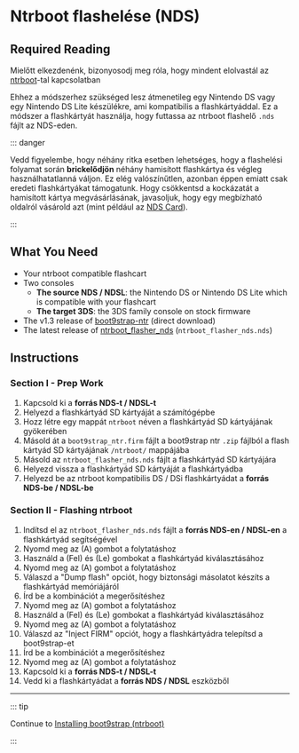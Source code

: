 # Ntrboot flashelése (NDS)

## Required Reading

Mielőtt elkezdenénk, bizonyosodj meg róla, hogy mindent elolvastál az [ntrboot](ntrboot)-tal kapcsolatban

Ehhez a módszerhez szükséged lesz átmenetileg egy Nintendo DS vagy egy Nintendo DS Lite készülékre, ami kompatibilis a flashkártyáddal. Ez a módszer a flashkártyát használja, hogy futtassa az ntrboot flashelő `.nds` fájlt az NDS-eden.

::: danger

Vedd figyelembe, hogy néhány ritka esetben lehetséges, hogy a flashelési folyamat során **brickelődjön** néhány hamisított flashkártya és végleg használhatatlanná váljon. Ez elég valószínűtlen, azonban éppen emiatt csak eredeti flashkártyákat támogatunk. Hogy csökkentsd a kockázatát a hamisított kártya megvásárlásának, javasoljuk, hogy egy megbízható oldalról vásárold azt (mint például az [NDS Card](https://www.nds-card.com/)).

:::

## What You Need

- Your ntrboot compatible flashcart
- Two consoles
  - **The source NDS / NDSL**: the Nintendo DS or Nintendo DS Lite which is compatible with your flashcart
  - **The target 3DS**: the 3DS family console on stock firmware
- The v1.3 release of [boot9strap-ntr](https://github.com/SciresM/boot9strap/releases/download/1.3/boot9strap-1.3-ntr.zip) (direct download)
- The latest release of [ntrboot_flasher_nds](https://github.com/jason0597/ntrboot_flasher_nds/releases/latest) (`ntrboot_flasher_nds.nds`)

## Instructions

### Section I - Prep Work

1. Kapcsold ki a **forrás NDS-t / NDSL-t**
2. Helyezd a flashkártyád SD kártyáját a számítógépbe
3. Hozz létre egy mappát `ntrboot` néven a flashkártyád SD kártyájának gyökerében
4. Másold át a `boot9strap_ntr.firm` fájlt a boot9strap ntr `.zip` fájlból a flash kártyád SD kártyájának `/ntrboot/` mappájába
5. Másold az `ntrboot_flasher_nds.nds` fájlt a flashkártyád SD kártyájára
6. Helyezd vissza a flashkártyád SD kártyáját a flashkártyádba
7. Helyezd be az ntrboot kompatibilis DS / DSi flashkártyádat a **forrás NDS-be / NDSL-be**

### Section II - Flashing ntrboot

1. Indítsd el az `ntrboot_flasher_nds.nds` fájlt a **forrás NDS-en / NDSL-en** a flashkártyád segítségével
2. Nyomd meg az (A) gombot a folytatáshoz
3. Használd a (Fel) és (Le) gombokat a flashkártyád kiválasztásához
4. Nyomd meg az (A) gombot a folytatáshoz
5. Válaszd a "Dump flash" opciót, hogy biztonsági másolatot készíts a flashkártyád memóriájáról
6. Írd be a kombinációt a megerősítéshez
7. Nyomd meg az (A) gombot a folytatáshoz
8. Használd a (Fel) és (Le) gombokat a flashkártyád kiválasztásához
9. Nyomd meg az (A) gombot a folytatáshoz
10. Válaszd az "Inject FIRM" opciót, hogy a flashkártyádra telepítsd a boot9strap-et
11. Írd be a kombinációt a megerősítéshez
12. Nyomd meg az (A) gombot a folytatáshoz
13. Kapcsold ki a **forrás NDS-t / NDSL-t**
14. Vedd ki a flashkártyádat a **forrás NDS / NDSL** eszközből

___

::: tip

Continue to [Installing boot9strap (ntrboot)](installing-boot9strap-\(ntrboot\))

:::
